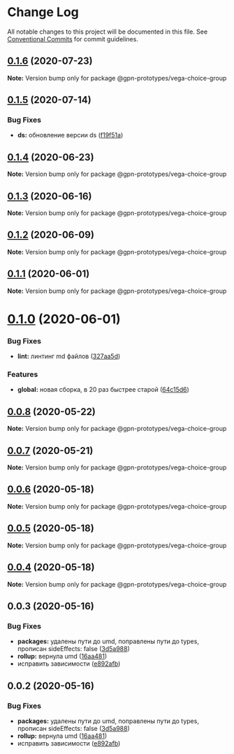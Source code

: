# Change Log

All notable changes to this project will be documented in this file.
See [Conventional Commits](https://conventionalcommits.org) for commit guidelines.

## [0.1.6](https://github.com/gpn-prototypes/vega-ui/compare/@gpn-prototypes/vega-choice-group@0.1.5...@gpn-prototypes/vega-choice-group@0.1.6) (2020-07-23)

**Note:** Version bump only for package @gpn-prototypes/vega-choice-group





## [0.1.5](https://github.com/gpn-prototypes/vega-ui/compare/@gpn-prototypes/vega-choice-group@0.1.4...@gpn-prototypes/vega-choice-group@0.1.5) (2020-07-14)


### Bug Fixes

* **ds:** обновление версии ds ([f19f51a](https://github.com/gpn-prototypes/vega-ui/commit/f19f51aff73451b65679824b01215774ddeff151))





## [0.1.4](https://github.com/gpn-prototypes/vega-ui/compare/@gpn-prototypes/vega-choice-group@0.1.3...@gpn-prototypes/vega-choice-group@0.1.4) (2020-06-23)

**Note:** Version bump only for package @gpn-prototypes/vega-choice-group





## [0.1.3](https://github.com/gpn-prototypes/vega-ui/compare/@gpn-prototypes/vega-choice-group@0.1.2...@gpn-prototypes/vega-choice-group@0.1.3) (2020-06-16)

**Note:** Version bump only for package @gpn-prototypes/vega-choice-group





## [0.1.2](https://github.com/gpn-prototypes/vega-ui/compare/@gpn-prototypes/vega-choice-group@0.1.1...@gpn-prototypes/vega-choice-group@0.1.2) (2020-06-09)

**Note:** Version bump only for package @gpn-prototypes/vega-choice-group





## [0.1.1](https://github.com/gpn-prototypes/vega-ui/compare/@gpn-prototypes/vega-choice-group@0.1.0...@gpn-prototypes/vega-choice-group@0.1.1) (2020-06-01)

**Note:** Version bump only for package @gpn-prototypes/vega-choice-group

# [0.1.0](https://github.com/gpn-prototypes/vega-ui/compare/@gpn-prototypes/vega-choice-group@0.0.8...@gpn-prototypes/vega-choice-group@0.1.0) (2020-06-01)

### Bug Fixes

- **lint:** линтинг md файлов ([327aa5d](https://github.com/gpn-prototypes/vega-ui/commit/327aa5d3aa706f0e164a572ae1360d504e89979d))

### Features

- **global:** новая сборка, в 20 раз быстрее старой ([64c15d6](https://github.com/gpn-prototypes/vega-ui/commit/64c15d6c8e5934386d2820e120b64bb7ed2391f3))

## [0.0.8](https://github.com/gpn-prototypes/vega-ui/compare/@gpn-prototypes/vega-choice-group@0.0.7...@gpn-prototypes/vega-choice-group@0.0.8) (2020-05-22)

**Note:** Version bump only for package @gpn-prototypes/vega-choice-group

## [0.0.7](https://github.com/gpn-prototypes/vega-ui/compare/@gpn-prototypes/vega-choice-group@0.0.6...@gpn-prototypes/vega-choice-group@0.0.7) (2020-05-21)

**Note:** Version bump only for package @gpn-prototypes/vega-choice-group

## [0.0.6](https://github.com/gpn-prototypes/vega-ui/compare/@gpn-prototypes/vega-choice-group@0.0.5...@gpn-prototypes/vega-choice-group@0.0.6) (2020-05-18)

**Note:** Version bump only for package @gpn-prototypes/vega-choice-group

## [0.0.5](https://github.com/gpn-prototypes/vega-ui/compare/@gpn-prototypes/vega-choice-group@0.0.4...@gpn-prototypes/vega-choice-group@0.0.5) (2020-05-18)

**Note:** Version bump only for package @gpn-prototypes/vega-choice-group

## [0.0.4](https://github.com/gpn-prototypes/vega-ui/compare/@gpn-prototypes/vega-choice-group@0.0.3...@gpn-prototypes/vega-choice-group@0.0.4) (2020-05-18)

**Note:** Version bump only for package @gpn-prototypes/vega-choice-group

## 0.0.3 (2020-05-16)

### Bug Fixes

- **packages:** удалены пути до umd, поправлены пути до types, прописан sideEffects: false ([3d5a988](https://github.com/gpn-prototypes/vega-ui/commit/3d5a98871aece5d6c79be112e2e60ecd0529694e))
- **rollup:** вернула umd ([16aa481](https://github.com/gpn-prototypes/vega-ui/commit/16aa48132ca6c3934b3b12aa079f8645a0efc89b))
- исправить зависимости ([e892afb](https://github.com/gpn-prototypes/vega-ui/commit/e892afb5368b7ed2c6bdd4c77e08917e033f75ed))

## 0.0.2 (2020-05-16)

### Bug Fixes

- **packages:** удалены пути до umd, поправлены пути до types, прописан sideEffects: false ([3d5a988](https://github.com/gpn-prototypes/vega-ui/commit/3d5a98871aece5d6c79be112e2e60ecd0529694e))
- **rollup:** вернула umd ([16aa481](https://github.com/gpn-prototypes/vega-ui/commit/16aa48132ca6c3934b3b12aa079f8645a0efc89b))
- исправить зависимости ([e892afb](https://github.com/gpn-prototypes/vega-ui/commit/e892afb5368b7ed2c6bdd4c77e08917e033f75ed))
